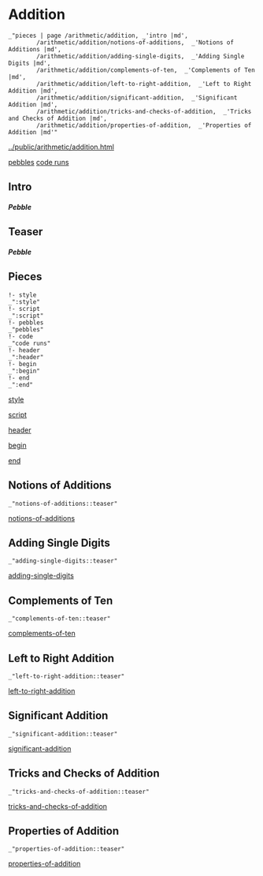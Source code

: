 # Addition

    _"pieces | page /arithmetic/addition, _'intro |md',
            /arithmetic/addition/notions-of-additions,  _'Notions of Additions |md',
            /arithmetic/addition/adding-single-digits,  _'Adding Single Digits |md',
            /arithmetic/addition/complements-of-ten,  _'Complements of Ten |md',
            /arithmetic/addition/left-to-right-addition,  _'Left to Right Addition |md',
            /arithmetic/addition/significant-addition,  _'Significant Addition |md',
            /arithmetic/addition/tricks-and-checks-of-addition,  _'Tricks and Checks of Addition |md',
            /arithmetic/addition/properties-of-addition,  _'Properties of Addition |md'"

[../public/arithmetic/addition.html](# "save:")

[pebbles](#pebble "h5: | .join \n")
[code runs](#code "h5: | .join \n")

## Intro

##### Pebble

## Teaser

##### Pebble

## Pieces

    !- style
    _":style"
    !- script
    _":script"
    !- pebbles
    _"pebbles"
    !- code
    _"code runs"
    !- header
    _":header"
    !- begin
    _":begin"
    !- end
    _":end"



[style]() 

[script]()

[header]()

[begin]()

[end]()

## Notions of Additions

    _"notions-of-additions::teaser"


[notions-of-additions](pages/arithmetic_addition_notions-of-additions.md "load:")

## Adding Single Digits

    _"adding-single-digits::teaser"


[adding-single-digits](pages/arithmetic_addition_adding-single-digits.md "load:")

## Complements of Ten

    _"complements-of-ten::teaser"


[complements-of-ten](pages/arithmetic_addition_complements-of-ten.md "load:")

## Left to Right Addition

    _"left-to-right-addition::teaser"


[left-to-right-addition](pages/arithmetic_addition_left-to-right-addition.md "load:")

## Significant Addition

    _"significant-addition::teaser"


[significant-addition](pages/arithmetic_addition_significant-addition.md "load:")

## Tricks and Checks of Addition

    _"tricks-and-checks-of-addition::teaser"


[tricks-and-checks-of-addition](pages/arithmetic_addition_tricks-and-checks-of-addition.md "load:")

## Properties of Addition

    _"properties-of-addition::teaser"


[properties-of-addition](pages/arithmetic_addition_properties-of-addition.md "load:")